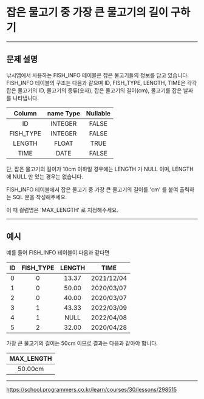 # 잡은 물고기 중 가장 큰 물고기의 길이 구하기

---

## 문제 설명

낚시앱에서 사용하는 FISH_INFO 테이블은 잡은 물고기들의 정보를 담고 있습니다. FISH_INFO 테이블의 구조는 다음과 같으며 ID, FISH_TYPE, LENGTH, TIME은 각각 잡은 물고기의 ID, 물고기의 종류(숫자), 잡은 물고기의 길이(cm), 물고기를 잡은 날짜를 나타냅니다.

Column |name	Type	|Nullable
:------:|:------:|:------:
ID	|INTEGER	|FALSE
FISH_TYPE	|INTEGER	|FALSE
LENGTH	|FLOAT	|TRUE
TIME	|DATE	|FALSE
단, 잡은 물고기의 길이가 10cm 이하일 경우에는 LENGTH 가 NULL 이며, LENGTH 에 NULL 만 있는 경우는 없습니다.

FISH_INFO 테이블에서 잡은 물고기 중 가장 큰 물고기의 길이를 'cm' 를 붙여 출력하는 SQL 문을 작성해주세요.

이 때 컬럼명은 'MAX_LENGTH' 로 지정해주세요.

---

## 예시

예를 들어 FISH_INFO 테이블이 다음과 같다면

ID	|FISH_TYPE	|LENGTH	|TIME
:------:|:------:|:------:|:------:
0	|0	|13.37	|2021/12/04
1	|0	|50.00	|2020/03/07
2	|0	|40.00	|2020/03/07
3	|1	|43.33	|2022/03/09
4	|1	|NULL	|2022/04/08
5	|2	|32.00	|2020/04/28
가장 큰 물고기의 길이는 50cm 이므로 결과는 다음과 같아야 합니다.

MAX_LENGTH|
:------:|
50.00cm|

---

https://school.programmers.co.kr/learn/courses/30/lessons/298515
